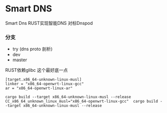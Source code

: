 # Smart DNS
Smart Dns RUST实现智能DNS  对标Dnspod

### 分支
- try (dns proto 剖析)
- dev 
- master 


RUST依赖glibc  这个最好底一点
```shell script
[target.x86_64-unknown-linux-musl]
linker = "x86_64-openwrt-linux-gcc"
ar = "x86_64-openwrt-linux-ar"

cargo build --target x86_64-unknown-linux-musl --release
CC_x86_64_unknown_linux_musl="x86_64-openwrt-linux-gcc"  cargo build --target x86_64-unknown-linux-musl --release
```